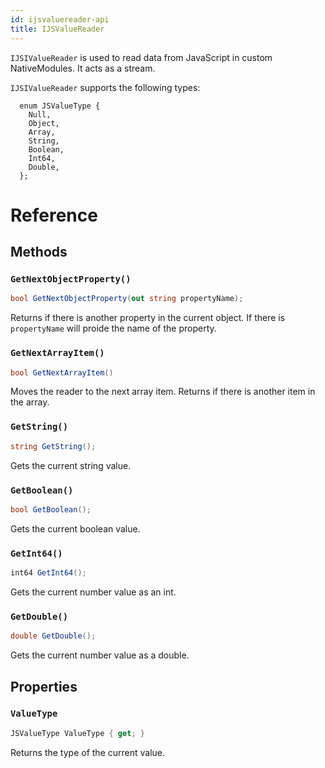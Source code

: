 ```yaml
---
id: ijsvaluereader-api
title: IJSValueReader
---
```


``IJSIValueReader`` is used to read data from JavaScript in custom NativeModules.  It acts as a stream.

``IJSIValueReader`` supports the following types:

```
  enum JSValueType {
    Null,
    Object,
    Array,
    String,
    Boolean,
    Int64,
    Double,
  };
```


# Reference

## Methods

### `GetNextObjectProperty()`

```csharp
bool GetNextObjectProperty(out string propertyName);
```

Returns if there is another property in the current object.  If there is ``propertyName`` will proide the name of the property.

### `GetNextArrayItem()`

```csharp
bool GetNextArrayItem()
```

Moves the reader to the next array item.  Returns if there is another item in the array.

### `GetString()`

```csharp
string GetString();
```

Gets the current string value.

### `GetBoolean()`

```csharp
bool GetBoolean();
```

Gets the current boolean value.

### `GetInt64()`

```csharp
int64 GetInt64();
```

Gets the current number value as an int.

### `GetDouble()`

```csharp
double GetDouble();
```

Gets the current number value as a double.


## Properties

### `ValueType`

```csharp
JSValueType ValueType { get; }
```

Returns the type of the current value.


<!--
namespace Microsoft.ReactNative {

  // Type of value read from JavaScript by IJSValueReader
  enum JSValueType {
    Null,
    Object,
    Array,
    String,
    Boolean,
    Int64,
    Double,
  };

  // Forward only reader for JSON like streams or trees.
  [webhosthidden]
  interface IJSValueReader {
    JSValueType ValueType { get; };
    Boolean GetNextObjectProperty(out String propertyName);
    Boolean GetNextArrayItem();
    String GetString();
    Boolean GetBoolean();
    Int64 GetInt64();
    Double GetDouble();
  }
} // namespace Microsoft.ReactNative -->
